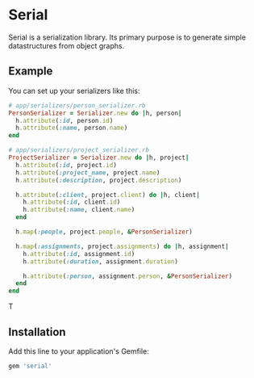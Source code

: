 # Serial

Serial is a serialization library. Its primary purpose is to generate simple
datastructures from object graphs.

## Example

You can set up your serializers like this:

``` ruby
# app/serializers/person_serializer.rb
PersonSerializer = Serializer.new do |h, person|
  h.attribute(:id, person.id)
  h.attribute(:name, person.name)
end

# app/serializers/project_serializer.rb
ProjectSerializer = Serializer.new do |h, project|
  h.attribute(:id, project.id)
  h.attribute(:project_name, project.name)
  h.attribute(:description, project.description)

  h.attribute(:client, project.client) do |h, client|
    h.attribute(:id, client.id)
    h.attribute(:name, client.name)
  end

  h.map(:people, project.people, &PersonSerializer)

  h.map(:assignments, project.assignments) do |h, assignment|
    h.attribute(:id, assignment.id)
    h.attribute(:duration, assignment.duration)

    h.attribute(:person, assignment.person, &PersonSerializer)
  end
end
```

T

## Installation

Add this line to your application's Gemfile:

```ruby
gem 'serial'
```
